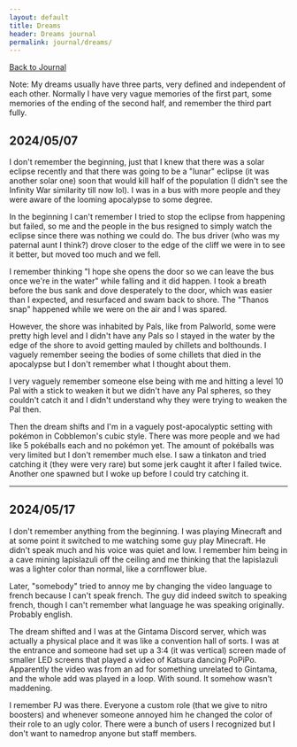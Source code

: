 ```yaml
---
layout: default
title: Dreams
header: Dreams journal
permalink: journal/dreams/
---
```

[Back to Journal](/journal)

Note: My dreams usually have three parts, very defined and independent of each other. Normally I have very vague memories of the first part, some memories of the ending of the second half, and remember the third part fully.

## 2024/05/07

I don't remember the beginning, just that I knew that there was a solar eclipse recently and that there was going to be a "lunar" eclipse (it was another solar one) soon that would kill half of the population (I didn't see the Infinity War similarity till now lol). I was in a bus with more people and they were aware of the looming apocalypse to some degree.

In the beginning I can't remember I tried to stop the eclipse from happening but failed, so me and the people in the bus resigned to simply watch the eclipse since there was nothing we could do. The bus driver (who was my paternal aunt I think?) drove closer to the edge of the cliff we were in to see it better, but moved too much and we fell.

I remember thinking "I hope she opens the door so we can leave the bus once we're in the water" while falling and it did happen. I took a breath before the bus sank and dove desperately to the door, which was easier than I expected, and resurfaced and swam back to shore. The "Thanos snap" happened while we were on the air and I was spared.

However, the shore was inhabited by Pals, like from Palworld, some were pretty high level and I didn't have any Pals so I stayed in the water by the edge of the shore to avoid getting mauled by chillets and bolthounds. I vaguely remember seeing the bodies of some chillets that died in the apocalypse but I don't remember what I thought about them.

I very vaguely remember someone else being with me and hitting a level 10 Pal with a stick to weaken it but we didn't have any Pal spheres, so they couldn't catch it and I didn't understand why they were trying to weaken the Pal then.

Then the dream shifts and I'm in a vaguely post-apocalyptic setting with pokémon in Cobblemon's cubic style. There was more people and we had like 5 pokéballs each and no pokémon yet. The amount of pokéballs was very limited but I don't remember much else. I saw a tinkaton and tried catching it (they were very rare) but some jerk caught it after I failed twice. Another one spawned but I woke up before I could try catching it.

***
## 2024/05/17

I don't remember anything from the beginning. I was playing Minecraft and at some point it switched to me watching some guy play Minecraft. He didn't speak much and his voice was quiet and low. I remember him being in a cave mining lapislazuli off the ceiling and me thinking that the lapislazuli was a lighter color than normal, like a cornflower blue.

Later, "somebody" tried to annoy me by changing the video language to french because I can't speak french. The guy did indeed switch to speaking french, though I can't remember what language he was speaking originally. Probably english.

The dream shifted and I was at the Gintama Discord server, which was actually a physical place and it was like a convention hall of sorts. I was at the entrance and someone had set up a 3:4 (it was vertical) screen made of smaller LED screens that played a video of Katsura dancing PoPiPo. Apparently the video was from an ad for something unrelated to Gintama, and the whole add was played in a loop. With sound. It somehow wasn't maddening.

I remember PJ was there. Everyone a custom role (that we give to nitro boosters) and whenever someone annoyed him he changed the color of their role to an ugly color. There were a bunch of users I recognized but I don't want to namedrop anyone but staff members.